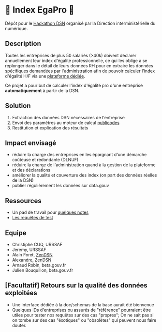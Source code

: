 # 💃 Index EgaPro 🕺

Dépôt pour le [Hackathon DSN](https://www.numerique.gouv.fr/agenda/hackathon-declaration-sociale-nominative-dsn/) organisé par la Direction interministérielle du numérique.

## Description

Toutes les entreprises de plus 50 salariés (>40k) doivent déclarer annuellement leur index d'égalité professionnelle, ce qui les oblige à se replonger dans le détail de leurs données RH pour en extraire les données spécifiques demandées par l'administration afin de pouvoir calculer l'index d'égalité H/F via une [plateforme dédiée](https://egapro.travail.gouv.fr/).

Ce projet a pour but de calculer l'index d'égalité pro d'une entreprise **automatiquement** à partir de la DSN.

## Solution

1. Extraction des données DSN nécessaires de l'entreprise
2. Envoi des paramètres au moteur de calcul [publicodes](https://publi.codes/)
3. Restitution et explication des résultats

## Impact envisagé

- réduire la charge des entreprises en les épargnant d'une démarche coûteuse et redondante (DLNUF)
- réduire la charge de l'administration quand à la gestion de la plateforme et des déclarations
- améliorer la qualité et couverture des index (on part des données réelles de la DSN)
- publier régulièrement les données sur data.gouv

## Ressources

- Un pad de travail pour [quelques notes](https://pad.numerique.gouv.fr/E6f6QzEYTySMdUVbZEa0Mw?both#Variables-Publicodes-)
- [Les requêtes de test](../drafts.md)

## Equipe

- Christiphe CUQ, URSSAF
- Jeremy, URSSAF
- Alain Foret, [ZenDSN](https://zendsn.com/)
- Alexandre, [ZenDSN](https://zendsn.com/)
- Arnaud Robin, beta.gouv.fr
- Julien Bouquillon, beta.gouv.fr

## [Facultatif] Retours sur la qualité des données exploitées

- Une interface dédiée à la doc/schemas de la base aurait été bienvenue
- Quelques IDs d'entreprises ou assurés de "référence" pourraient être utiles pour tester nos requêtes sur des cas "propres"; On ne sait pas si on tombe sur des cas "éxotiques" ou "obsolètes" qui peuvent nous faire douter.
